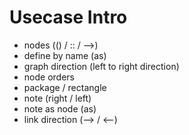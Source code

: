 # Usecase Intro

- nodes (() / :: / -->)
- define by name (as)
- graph direction (left to right direction)
- node orders
- package / rectangle
- note (right / left)
- note as node (as)
- link direction (--> / <--)